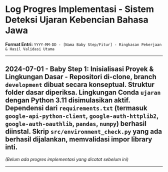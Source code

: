 # Log Progres Implementasi - Sistem Deteksi Ujaran Kebencian Bahasa Jawa

**Format Entri:**
`YYYY-MM-DD - [Nama Baby Step/Fitur] - Ringkasan Pekerjaan & Hasil Validasi Utama`

---
2024-07-01 - **Baby Step 1: Inisialisasi Proyek & Lingkungan Dasar** - Repositori di-clone, branch `development` dibuat secara konseptual. Struktur folder dasar diperiksa. Lingkungan Conda `ujaran` dengan Python 3.11 disimulasikan aktif. Dependensi dari `requirements.txt` (termasuk `google-api-python-client`, `google-auth-httplib2`, `google-auth-oauthlib`, `pandas`, `numpy`) berhasil diinstal. Skrip `src/environment_check.py` yang ada berhasil dijalankan, memvalidasi impor library inti.
---
*(Belum ada progres implementasi yang dicatat sebelum ini)*

--- 